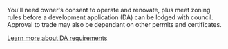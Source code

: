 You'll need owner's consent to operate and renovate, plus meet zoning rules before a development application (DA) can be lodged with council. Approval to trade may also be dependant on other permits and certificates.

[Learn more about DA requirements](#)
